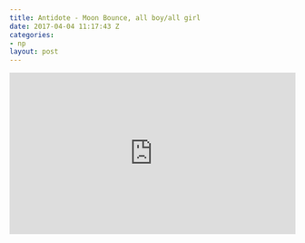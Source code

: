 ```yaml
---
title: Antidote - Moon Bounce, all boy/all girl
date: 2017-04-04 11:17:43 Z
categories:
- np
layout: post
---
```


<div style="position:relative;height:0;padding-bottom:56.25%"><iframe src="https://www.youtube.com/embed/KdPbtioEChU?rel=0?ecver=2" width="640" height="360" frameborder="0" style="position:absolute;width:100%;height:100%;left:0" allowfullscreen></iframe></div>

